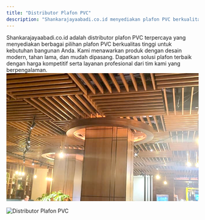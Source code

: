 ```yaml
---
title: "Distributor Plafon PVC"
description: "Shankarajayaabadi.co.id menyediakan plafon PVC berkualitas untuk kebutuhan bangunan Anda. Pilihan produk terbaik dengan harga kompetitif dan layanan profesional."
---
```


Shankarajayaabadi.co.id adalah distributor plafon PVC terpercaya yang menyediakan berbagai pilihan plafon PVC berkualitas tinggi untuk kebutuhan bangunan Anda. Kami menawarkan produk dengan desain modern, tahan lama, dan mudah dipasang. Dapatkan solusi plafon terbaik dengan harga kompetitif serta layanan profesional dari tim kami yang berpengalaman.
![Distributor Plafon PVC](/images/page/plafon-pvc-1.png)


![Distributor Plafon PVC](/images/Distributor-PVC/Distributor-Plafon-PVC.png)
